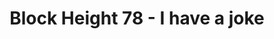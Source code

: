 ---
layout: post
title: "Block Height 78 - I have a joke"
categories:
tags: []
image: blockheight-78.jpg
description: Running out of puns
---